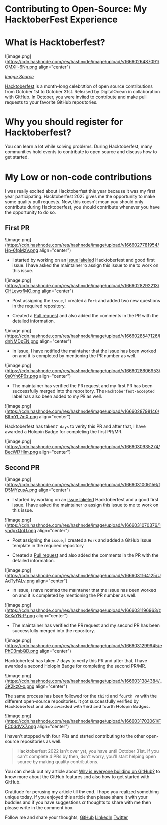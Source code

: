 # Contributing to Open-Source: My HacktoberFest Experience

# What is Hacktoberfest?


![image.png](https://cdn.hashnode.com/res/hashnode/image/upload/v1666026487091/OMXIi-6Nn.png align="center")

*[Image Source](https://dev.to/thuongtruong1009/hacktoberfest-2022-9hh)*

[Hacktoberfest](https://hacktoberfest.com/) is a month-long celebration of open source contributions from October 1st to October 31st. Released by DigitalOcean in collaboration with GitHub. In October, you were invited to contribute and make pull requests to your favorite GitHub repositories.

# Why you should register for Hacktoberfest?

You can learn a lot while solving problems. During Hacktoberfest, many communities hold events to contribute to open source and discuss how to get started. 

# My Low or non-code contributions
  

I was really excited about Hacktoberfest this year because it was my first year participating. Hacktoberfest 2022 gives me the opportunity to make some quality pull requests. Now, this doesn't mean you should only contribute during Hacktoberfest, you should contribute whenever you have the opportunity to do so.

## First PR


![image.png](https://cdn.hashnode.com/res/hashnode/image/upload/v1666027781954/Hp-6fpMzV.png align="center")

- I started by working on an [issue labeled](https://github.com/Ebazhanov/linkedin-skill-assessments-quizzes/issues/4349) Hacktoberfest and good first issue. I have asked the maintainer to assign this issue to me to work on this issue.


![image.png](https://cdn.hashnode.com/res/hashnode/image/upload/v1666028292213/CHLewxfMO.png align="center")

- Post assigning the `issue`, I created a `Fork` and added two new questions in the required repository.

- Created a [Pull request](https://github.com/Ebazhanov/linkedin-skill-assessments-quizzes/pull/4540) and also added the comments in the PR with the detailed information.


![image.png](https://cdn.hashnode.com/res/hashnode/image/upload/v1666028547126/ldnNMDpEN.png align="center")

- In Issue, I have notified the maintainer that the issue has been worked on and it is completed by mentioning the PR number as well.


![image.png](https://cdn.hashnode.com/res/hashnode/image/upload/v1666028606953/0s0Yn6P6z.png align="center")

- The maintainer has verified the PR request and my first PR has been successfully merged into the repository. The `Hacktoberfest-accepted` label has also been added to my PR as well.

![image.png](https://cdn.hashnode.com/res/hashnode/image/upload/v1666028798146/BlfmYL7mX.png align="center")

Hacktoberfest has taken`7 days` to verify this PR and after that, I have awarded a Holopin Badge for completing the first PR/MR.


![image.png](https://cdn.hashnode.com/res/hashnode/image/upload/v1666030935274/BecWl7Hlm.png align="center")

## Second PR


![image.png](https://cdn.hashnode.com/res/hashnode/image/upload/v1666031006156/fD5MYzusA.png align="center")

- I started by working on an [issue labeled](https://github.com/devXprite/Chat-World/issues/4) Hacktoberfest and a good first issue. I have asked the maintainer to assign this issue to me to work on this issue.


![image.png](https://cdn.hashnode.com/res/hashnode/image/upload/v1666031070376/1yndgxQqU.png align="center")

- Post assigning the `issue`, I created a `Fork` and added a GitHub Issue template in the required repository.

- Created a [Pull request](https://github.com/devXprite/Chat-World/pull/5) and also added the comments in the PR with the detailed information.


![image.png](https://cdn.hashnode.com/res/hashnode/image/upload/v1666031164125/UAdTyFALv.png align="center")


- In Issue, I have notified the maintainer that the issue has been worked on and it is completed by mentioning the PR number as well.


![image.png](https://cdn.hashnode.com/res/hashnode/image/upload/v1666031196963/zSeXaYNrP.png align="center")

- The maintainer has verified the PR request and my second PR has been successfully merged into the repository. 


![image.png](https://cdn.hashnode.com/res/hashnode/image/upload/v1666031299945/ePhD3mbQD.png align="center")

Hacktoberfest has taken 7 days to verify this PR and after that, I have awarded a second Holopin Badge for completing the second PR/MR.


![image.png](https://cdn.hashnode.com/res/hashnode/image/upload/v1666031384384/_3K2kz0-x.png align="center")

The same process has been followed for the `third` and `fourth PR` with the different open-source repositories. It got successfully verified by Hacktoberfest and also awarded with third and fourth Holopin Badges.


![image.png](https://cdn.hashnode.com/res/hashnode/image/upload/v1666031703061/FFC0ddVX7.png align="center")


I haven't stopped with four PRs and started contributing to the other open-source repositories as well. 

> Hacktoberfest 2022 isn't over yet, you have until October 31st. If you can't complete 4 PRs by then, don't worry, you'll start helping open source by making quality contributions.

You can check out my article about [Why is everyone building on GitHub?](https://makendran.hashnode.dev/why-is-everyone-building-on-github) to know more about the GitHub features and also how to get started with GitHub.

Gratitude for perusing my article till the end. I hope you realized something unique today. If you enjoyed this article then please share it with your buddies and if you have suggestions or thoughts to share with me then please write in the comment box.


Follow me and share your thoughts,
[GitHub](https://github.com/MakendranG)
[LinkedIn](https://www.linkedin.com/in/makendran/)
[Twitter](https://twitter.com/MakendranG)









